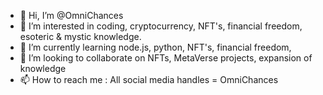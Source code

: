 - 👋 Hi, I’m @OmniChances
- 👀 I’m interested in coding, cryptocurrency, NFT's, financial freedom, esoteric & mystic knowledge.
- 🌱 I’m currently learning node.js, python, NFT's, financial freedom, 
- 💞️ I’m looking to collaborate on NFTs, MetaVerse projects, expansion of knowledge
- 📫 How to reach me : All social media handles = OmniChances

<!---
OmniChances/OmniChances is a ✨ special ✨ repository because its `README.md` (this file) appears on your GitHub profile.
You can click the Preview link to take a look at your changes.
--->
